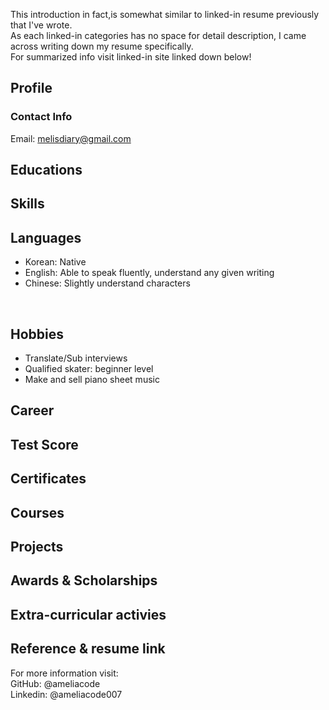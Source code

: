 This introduction in fact,is somewhat similar to linked-in resume previously that I've wrote.  
As each linked-in categories has no space for detail description, I came across writing down my resume specifically.  
For summarized info visit linked-in site linked down below!  

## Profile
### Contact Info
Email: melisdiary@gmail.com

## Educations

## Skills
## Languages
* Korean: Native   
* English: Able to speak fluently, understand any given writing   
* Chinese: Slightly understand characters  
<br>

## Hobbies  
* Translate/Sub interviews  
* Qualified skater: beginner level
* Make and sell piano sheet music


## Career
## Test Score
## Certificates
## Courses
## Projects
## Awards & Scholarships
## Extra-curricular activies

## Reference & resume link
For more information visit:  
GitHub: @ameliacode  
Linkedin: @ameliacode007  

